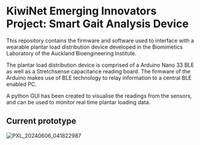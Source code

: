 # KiwiNet Emerging Innovators Project: Smart Gait Analysis Device

This repository contains the firmware and software used to interface with a wearable plantar load distribution device developed in the Biomimetics Laboratory of the Auckland Bioengineering Institute. 

The plantar load distribution device is comprised of a Arduino Nano 33 BLE as well as a Stretchsense capacitance reading board. The firmware of the Arduino makes use of BLE technology to relay information to a central BLE enabled PC.

A python GUI has been created to visualise the readings from the sensors, and can be used to monitor real time plantar loading data.

## Current prototype 
![PXL_20240606_041822987](https://github.com/biggtinggg/SmartSoleProject/assets/87840400/e2497d9d-71fe-4839-ae77-6fb6e649a1fa)



